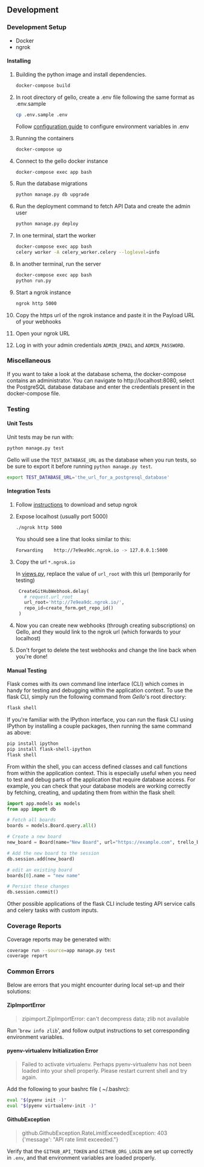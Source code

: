 ## Development

### Development Setup

- Docker
- ngrok

#### Installing

1. Building the python image and install dependencies.

   ```bash
   docker-compose build
   ```

2. In root directory of gello, create a .env file following the same format as .env.sample

   ```bash
   cp .env.sample .env
   ```

   Follow [configuration guide](configuration.md) to configure environment variables in .env

3. Running the containers

   ```bash
   docker-compose up
   ```

4. Connect to the gello docker instance

   ```bash
   docker-compose exec app bash
   ```

5. Run the database migrations

   ```bash
   python manage.py db upgrade
   ```

6. Run the deployment command to fetch API Data and create the admin user

   ```bash
   python manage.py deploy
   ```

7. In one terminal, start the worker

   ```bash
   docker-compose exec app bash
   celery worker -A celery_worker.celery --loglevel=info
   ```

8. In another terminal, run the server

   ```bash
   docker-compose exec app bash
   python run.py
   ```

9. Start a ngrok instance

   ```bash
   ngrok http 5000
   ```

10. Copy the https url of the ngrok instance and paste it in the Payload URL of
    your webhooks

11. Open your ngrok URL

12. Log in with your admin credentials `ADMIN_EMAIL` and `ADMIN_PASSWORD`.

### Miscellaneous

If you want to take a look at the database schema, the docker-compose contains
an administrator. You can navigate to http://localhost:8080, select the PostgreSQL database
database and enter the credentials present in the docker-compose file.

### Testing

#### Unit Tests

Unit tests may be run with:

```bash
python manage.py test
```

Gello will use the `TEST_DATABASE_URL` as the database when you run tests, so be sure to export it before running `python manage.py test`.

```bash
export TEST_DATABASE_URL='the_url_for_a_postgresql_database'
```

#### Integration Tests

1. Follow [instructions](https://ngrok.com/download) to download and setup ngrok

2. Expose localhost (usually port 5000)

   ```bash
   ./ngrok http 5000
   ```

   You should see a line that looks similar to this:

   ```bash
   Forwarding    http://7e9ea9dc.ngrok.io -> 127.0.0.1:5000
   ```

3. Copy the url `*.ngrok.io`

   In [views.py](../app/controllers/subscriptions/views.py), replace the value of `url_root` with this url (temporarily for testing)

   ```python
    CreateGitHubWebhook.delay(
      # request.url_root
      url_root='http://7e9ea9dc.ngrok.io/',
      repo_id=create_form.get_repo_id()
    )
   ```

4. Now you can create new webhooks (through creating subscriptions) on Gello, and they would link to the ngrok url (which forwards to your localhost)

5. Don't forget to delete the test webhooks and change the line back when you're done!

#### Manual Testing

Flask comes with its own command line interface (CLI) which comes in handy for testing and debugging within the application context. To use the flask CLI,
simply run the following command from _Gello_'s root directory:

```bash
flask shell
```

If you're familiar with the IPython interface, you can run the flask CLI using IPython by installing a couple packages, then running the same command as above:

```bash
pip install ipython
pip install flask-shell-ipython
flask shell
```

From within the shell, you can access defined classes and call functions from within the application context. This is especially useful when you need to test and
debug parts of the application that require database access. For example, you can check that your database models are working correctly by fetching, creating,
and updating them from within the flask shell:

```python
import app.models as models
from app import db

# Fetch all boards
boards = models.Board.query.all()

# Create a new board
new_board = Board(name="New Board", url="https://example.com", trello_board_id="EXAMPLE")

# Add the new board to the session
db.session.add(new_board)

# edit an existing board
boards[0].name = "new name"

# Persist these changes
db.session.commit()
```

Other possible applications of the flask CLI include testing API service calls and celery tasks with custom inputs.

### Coverage Reports

Coverage reports may be generated with:

```bash
coverage run --source=app manage.py test
coverage report
```

### Common Errors

Below are errors that you might encounter during local set-up and their solutions:

#### ZipImportError

> zipimport.ZipImportError: can't decompress data; zlib not available

Run '`brew info zlib`', and follow output instructions to set corresponding environment variables.

#### pyenv-virtualenv Initialization Error

> Failed to activate virtualenv. Perhaps pyenv-virtualenv has not been loaded into your shell properly. Please restart current shell and try again.

Add the following to your bashrc file ( ~/.bashrc):

```bash
eval "$(pyenv init -)"
eval "$(pyenv virtualenv-init -)"
```

#### GithubException

> github.GithubException.RateLimitExceededException: 403 {'message': "API rate limit exceeded."}

Verify that the `GITHUB_API_TOKEN` and `GITHUB_ORG_LOGIN` are set up correctly in `.env`, and that environment variables are loaded properly.
